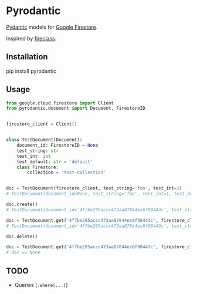 # Pyrodantic

[Pydantic](https://pydantic-docs.helpmanual.io/) models for [Google Firestore](https://cloud.google.com/firestore).

Inspired by [fireclass](https://github.com/nabla-c0d3/fireclass).

## Installation
pip install pyrodantic

## Usage

```python
from google.cloud.firestore import Client
from pyrodantic.document import Document, FirestoreID


firestore_client = Client()


class TestDocument(Document):
    document_id: FirestoreID = None
    test_string: str
    test_int: int
    test_default: str = 'default'
    class Firestore:
        collection = 'test-collection'


doc = TestDocument(firestore_client, test_string='foo', test_int=1)
# TestDocument(document_id=None, test_string='foo', test_int=1, test_default='default')

doc.create()
# TestDocument(document_id='4f7be295accc473aa87844ec6f98443c', test_string='foo', test_int=1, test_default='default')

doc = TestDocument.get('4f7be295accc473aa87844ec6f98443c', firestore_client=firestore_client)
# TestDocument(document_id='4f7be295accc473aa87844ec6f98443c', test_string='foo', test_int=1, test_default='default')

doc.delete()

doc = TestDocument.get('4f7be295accc473aa87844ec6f98443c', firestore_client=firestore_client)
# doc == None
```

## TODO

* Queries (`.where(...)`)
